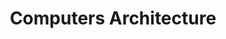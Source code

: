 ---
layout: distill
it_title: Architettura degli elaboratori
title: Computers Architecture
university: Department of Mathematics, University of Padova
course: Bachelor degree in Computer Science
site: https://informatica.math.unipd.it/
years: [2018/19, 2019/20]
last_year: 2020
category: teaching support
---